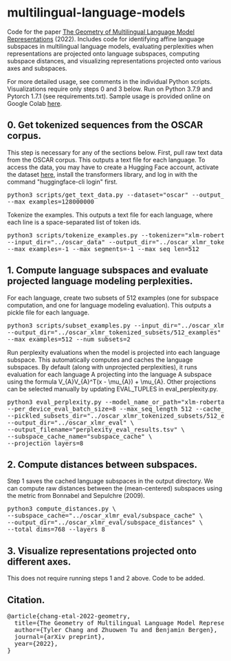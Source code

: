 # multilingual-language-models
Code for the paper [The Geometry of Multilingual Language Model Representations](https://arxiv.org/abs/2205.10964) (2022).
Includes code for identifying affine language subspaces in multilingual language models, evaluating perplexities when representations are projected onto language subspaces, computing subspace distances, and visualizing representations projected onto various axes and subspaces.

For more detailed usage, see comments in the individual Python scripts.
Visualizations require only steps 0 and 3 below.
Run on Python 3.7.9 and Pytorch 1.7.1 (see requirements.txt).
Sample usage is provided online on Google Colab [here](https://colab.research.google.com/drive/1DxEi6_gg3WLaUWwz61-JQ7iwykyN1hud?usp=sharing).

## 0. Get tokenized sequences from the OSCAR corpus.
This step is necessary for any of the sections below.
First, pull raw text data from the OSCAR corpus.
This outputs a text file for each language.
To access the data, you may have to create a Hugging Face account, activate the dataset [here](https://huggingface.co/datasets/oscar-corpus/OSCAR-2109), install the transformers library, and log in with the command "huggingface-cli login" first.
<pre>
python3 scripts/get_text_data.py --dataset="oscar" --output_dir="../oscar_data" \
--max_examples=128000000
</pre>
Tokenize the examples.
This outputs a text file for each language, where each line is a space-separated list of token ids.
<pre>
python3 scripts/tokenize_examples.py --tokenizer="xlm-roberta-base" \
--input_dir="../oscar_data" --output_dir="../oscar_xlmr_tokenized" \
--max_examples=-1 --max_segments=-1 --max_seq_len=512
</pre>

## 1. Compute language subspaces and evaluate projected language modeling perplexities.
For each language, create two subsets of 512 examples (one for subspace computation, and one for language modeling evaluation).
This outputs a pickle file for each language.
<pre>
python3 scripts/subset_examples.py --input_dir="../oscar_xlmr_tokenized" \
--output_dir="../oscar_xlmr_tokenized_subsets/512_examples" \
--max_examples=512 --num_subsets=2
</pre>
Run perplexity evaluations when the model is projected into each language subspace.
This automatically computes and caches the language subspaces.
By default (along with unprojected perplexities), it runs evaluation for each language A projecting into the language A subspace using the formula V_{A}V_{A}^T(x - \mu_{A}) + \mu_{A}.
Other projections can be selected manually by updating EVAL_TUPLES in eval_perplexity.py.
<pre>
python3 eval_perplexity.py --model_name_or_path="xlm-roberta-base" \
--per_device_eval_batch_size=8 --max_seq_length 512 --cache_dir="../hf_cache" \
--pickled_subsets_dir="../oscar_xlmr_tokenized_subsets/512_examples" \
--output_dir="../oscar_xlmr_eval" \
--output_filename="perplexity_eval_results.tsv" \
--subspace_cache_name="subspace_cache" \
--projection_layers=8
</pre>

## 2. Compute distances between subspaces.
Step 1 saves the cached language subspaces in the output directory.
We can compute raw distances between the (mean-centered) subspaces using the metric from Bonnabel and Sepulchre (2009).
<pre>
python3 compute_distances.py \
--subspace_cache="../oscar_xlmr_eval/subspace_cache" \
--output_dir="../oscar_xlmr_eval/subspace_distances" \
--total_dims=768 --layers 8
</pre>

## 3. Visualize representations projected onto different axes.
This does not require running steps 1 and 2 above.
Code to be added.

## Citation.
<pre>
@article{chang-etal-2022-geometry,
  title={The Geometry of Multilingual Language Model Representations},
  author={Tyler Chang and Zhuowen Tu and Benjamin Bergen},
  journal={arXiv preprint},
  year={2022},
}
</pre>